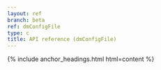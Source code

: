 ```yaml
---
layout: ref
branch: beta
ref: dmConfigFile
type: c
title: API reference (dmConfigFile)
---
```

{% include anchor_headings.html html=content %}